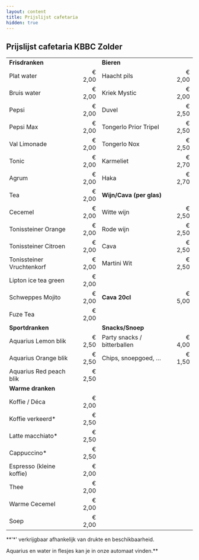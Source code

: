 ```yaml
---
layout: content
title: Prijslijst cafetaria
hidden: true
---
```


## Prijslijst cafetaria KBBC Zolder

|  |  |  |  |
|:---|---:|:---|---:|
| **Frisdranken** | | **Bieren** | |
| Plat water | € 2,00 | Haacht pils | € 2,00 |
| Bruis water | € 2,00 | Kriek Mystic	| € 2,00 |
| Pepsi | € 2,00 | Duvel | € 2,50 |
| Pepsi Max | € 2,00 | Tongerlo Prior Tripel | € 2,50 |
| Val Limonade | € 2,00 | Tongerlo Nox |	€ 2,50 |
| Tonic | € 2,00 | Karmeliet | € 2,70 |
| Agrum | € 2,00 | Haka | € 2,70 |
| Tea | € 2,00 | **Wijn/Cava (per glas)** | |
| Cecemel | € 2,00 | Witte wijn | € 2,50 |
| Tonissteiner Orange | € 2,00 | Rode wijn | € 2,50 |
| Tonissteiner Citroen | € 2,00 | Cava	| € 2,50 |
| Tonissteiner Vruchtenkorf | € 2,00 | Martini Wit | € 2,50 |
| Lipton ice tea green | € 2,00 |||
| Schweppes Mojito | € 2,00 | **Cava 20cl** | € 5,00 |
| Fuze Tea | € 2,00 |||
| **Sportdranken** | | **Snacks/Snoep** ||
| Aquarius Lemon blik | € 2,50 | Party snacks / bitterballen | € 4,00 |
| Aquarius Orange blik | € 2,50 | Chips, snoepgoed, … | € 1,50 |
| Aquarius Red peach blik | € 2,50 |||
| **Warme dranken** | |||
| Koffie / Déca| € 2,00|||
| Koffie verkeerd*| € 2,50|||
| Latte macchiato*| € 2,50|||
| Cappuccino*| € 2,50|||
| Espresso (kleine koffie)| € 2,00|||
| Thee | € 2,00|||
| Warme Cecemel | € 2,00|||
| Soep | € 2,00|||

**'*' verkrijgbaar afhankelijk van drukte en beschikbaarheid.

Aquarius en water in flesjes kan je in onze automaat vinden.**




